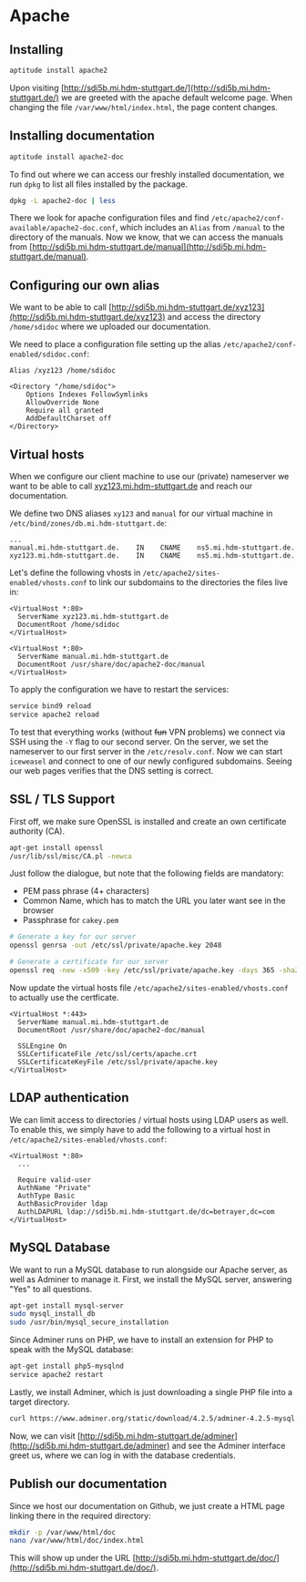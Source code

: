 # Apache

## Installing

```bash
aptitude install apache2
```

Upon visiting [http://sdi5b.mi.hdm-stuttgart.de/](http://sdi5b.mi.hdm-stuttgart.de/) we are greeted with the apache default welcome page. When changing the file `/var/www/html/index.html`, the page content changes.

## Installing documentation

```bash
aptitude install apache2-doc
```

To find out where we can access our freshly installed documentation, we run `dpkg` to list all files installed by the package.

```bash
dpkg -L apache2-doc | less
```

There we look for apache configuration files and find `/etc/apache2/conf-available/apache2-doc.conf`, which includes an `Alias` from `/manual` to the directory of the manuals. Now we know, that we can access the manuals from [http://sdi5b.mi.hdm-stuttgart.de/manual](http://sdi5b.mi.hdm-stuttgart.de/manual).

## Configuring our own alias

We want to be able to call [http://sdi5b.mi.hdm-stuttgart.de/xyz123](http://sdi5b.mi.hdm-stuttgart.de/xyz123) and access the directory `/home/sdidoc` where we uploaded our documentation.

We need to place a configuration file setting up the alias `/etc/apache2/conf-enabled/sdidoc.conf`:

```aconf
Alias /xyz123 /home/sdidoc

<Directory "/home/sdidoc">
    Options Indexes FollowSymlinks
    AllowOverride None
    Require all granted
    AddDefaultCharset off
</Directory>
```

## Virtual hosts

When we configure our client machine to use our (private) nameserver we want to be able to call [xyz123.mi.hdm-stuttgart.de](xyz123.mi.hdm-stuttgart.de) and reach our documentation.

We define two DNS aliases `xy123` and `manual` for our virtual machine in `/etc/bind/zones/db.mi.hdm-stuttgart.de`:

```
...
manual.mi.hdm-stuttgart.de.    IN    CNAME    ns5.mi.hdm-stuttgart.de.
xyz123.mi.hdm-stuttgart.de.    IN    CNAME    ns5.mi.hdm-stuttgart.de.
```

Let's define the following vhosts in `/etc/apache2/sites-enabled/vhosts.conf` to link our subdomains to the directories the files live in:

```aconf
<VirtualHost *:80>
  ServerName xyz123.mi.hdm-stuttgart.de
  DocumentRoot /home/sdidoc
</VirtualHost>

<VirtualHost *:80>
  ServerName manual.mi.hdm-stuttgart.de
  DocumentRoot /usr/share/doc/apache2-doc/manual
</VirtualHost>
```

To apply the configuration we have to restart the services:

```bash
service bind9 reload
service apache2 reload
```

To test that everything works (without ~~fun~~ VPN problems) we connect via SSH  using the `-Y` flag to our second server. On the server, we set the nameserver to our first server in the `/etc/resolv.conf`. Now we can start `iceweasel` and connect to one of our newly configured subdomains. Seeing our web pages verifies that the DNS setting is correct.

## SSL / TLS Support

First off, we make sure OpenSSL is installed and create an own certificate authority (CA).

```bash
apt-get install openssl
/usr/lib/ssl/misc/CA.pl -newca
```

Just follow the dialogue, but note that the following fields are mandatory:

- PEM pass phrase (4+ characters)
- Common Name, which has to match the URL you later want see in the browser
- Passphrase for `cakey.pem`

```bash
# Generate a key for our server
openssl genrsa -out /etc/ssl/private/apache.key 2048

# Generate a certificate for our server
openssl req -new -x509 -key /etc/ssl/private/apache.key -days 365 -sha256 -out /etc/ssl/certs/apache.crt
```

Now update the virtual hosts file `/etc/apache2/sites-enabled/vhosts.conf` to actually use the certficate.

```aconf
<VirtualHost *:443>
  ServerName manual.mi.hdm-stuttgart.de
  DocumentRoot /usr/share/doc/apache2-doc/manual

  SSLEngine On
  SSLCertificateFile /etc/ssl/certs/apache.crt
  SSLCertificateKeyFile /etc/ssl/private/apache.key
</VirtualHost>
```

## LDAP authentication

We can limit access to directories / virtual hosts using LDAP users as well. To enable this, we simply have to add the following to a virtual host in `/etc/apache2/sites-enabled/vhosts.conf`:

```aconf
<VirtualHost *:80>
  ...
  
  Require valid-user
  AuthName "Private"
  AuthType Basic
  AuthBasicProvider ldap
  AuthLDAPURL ldap://sdi5b.mi.hdm-stuttgart.de/dc=betrayer,dc=com
</VirtualHost>
```

## MySQL Database

We want to run a MySQL database to run alongside our Apache server, as well as Adminer to manage it. First, we install the MySQL server, answering "Yes" to all questions.

```bash
apt-get install mysql-server
sudo mysql_install_db
sudo /usr/bin/mysql_secure_installation
```

Since Adminer runs on PHP, we have to install an extension for PHP to speak with the MySQL database:

```bash
apt-get install php5-mysqlnd
service apache2 restart
```

Lastly, we install Adminer, which is just downloading a single PHP file into a target directory.

```bash
curl https://www.adminer.org/static/download/4.2.5/adminer-4.2.5-mysql.php > adminer/index.php
```

Now, we can visit [http://sdi5b.mi.hdm-stuttgart.de/adminer](http://sdi5b.mi.hdm-stuttgart.de/adminer) and see the Adminer interface greet us, where we can log in with the database credentials.

## Publish our documentation

Since we host our documentation on Github, we just create a HTML page linking there in the required directory:

```bash
mkdir -p /var/www/html/doc
nano /var/www/html/doc/index.html
```

This will show up under the URL [http://sdi5b.mi.hdm-stuttgart.de/doc/](http://sdi5b.mi.hdm-stuttgart.de/doc/).